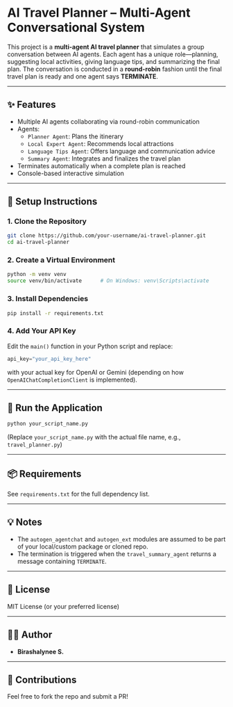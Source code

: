 # AI Travel Planner – Multi-Agent Conversational System

This project is a **multi-agent AI travel planner** that simulates a group conversation between AI agents. Each agent has a unique role—planning, suggesting local activities, giving language tips, and summarizing the final plan. The conversation is conducted in a **round-robin** fashion until the final travel plan is ready and one agent says **TERMINATE**.

---

## ✨ Features

- Multiple AI agents collaborating via round-robin communication
- Agents:
  - `Planner Agent`: Plans the itinerary
  - `Local Expert Agent`: Recommends local attractions
  - `Language Tips Agent`: Offers language and communication advice
  - `Summary Agent`: Integrates and finalizes the travel plan
- Terminates automatically when a complete plan is reached
- Console-based interactive simulation

---

## 🚀 Setup Instructions

### 1. Clone the Repository
```bash
git clone https://github.com/your-username/ai-travel-planner.git
cd ai-travel-planner
```

### 2. Create a Virtual Environment
```bash
python -m venv venv
source venv/bin/activate      # On Windows: venv\Scripts\activate
```

### 3. Install Dependencies
```bash
pip install -r requirements.txt
```

### 4. Add Your API Key

Edit the `main()` function in your Python script and replace:

```python
api_key="your_api_key_here"
```

with your actual key for OpenAI or Gemini (depending on how `OpenAIChatCompletionClient` is implemented).

---

## 🧠 Run the Application

```bash
python your_script_name.py
```

(Replace `your_script_name.py` with the actual file name, e.g., `travel_planner.py`)

---

## 📦 Requirements

See `requirements.txt` for the full dependency list.

---

## 💡 Notes

- The `autogen_agentchat` and `autogen_ext` modules are assumed to be part of your local/custom package or cloned repo.
- The termination is triggered when the `travel_summary_agent` returns a message containing `TERMINATE`.

---

## 📜 License

MIT License (or your preferred license)

---

## 👩‍💻 Author

- **Birashalynee S.**

---

## 🤝 Contributions

Feel free to fork the repo and submit a PR!
